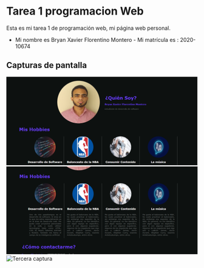 # Tarea 1 programacion Web

Esta es mi tarea 1 de programación web, mi página web personal.

- Mi nombre es Bryan Xavier Florentino Montero - Mi matrícula es : 2020-10674


## Capturas de pantalla 

![Primera captura](captura1.png)
![Segunda captura](captura2.jpg.png)
![Tercera captura](captura3.png)
